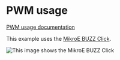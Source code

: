 # PWM usage

[PWM usage documentation](https://github.com/Azure-Sphere-DevX/AzureSphereDevX.Examples/wiki/Working-with-pwm)

This example uses the [MikroE BUZZ Click](https://www.mikroe.com/buzz-click).

![This image shows the MikroE BUZZ Click](https://cdn1-shop.mikroe.com/img/product/buzz-click/buzz-click-large_default-12x.jpg)
